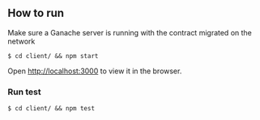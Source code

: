 ## How to run

Make sure a Ganache server is running with the contract migrated on the network

```
$ cd client/ && npm start
```

Open [http://localhost:3000](http://localhost:3000) to view it in the browser.

### Run test

```
$ cd client/ && npm test
```

